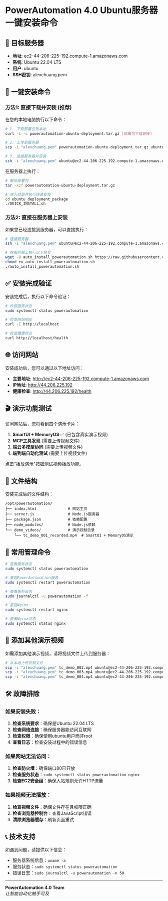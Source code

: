 # PowerAutomation 4.0 Ubuntu服务器一键安装命令

## 🎯 目标服务器
- **地址**: ec2-44-206-225-192.compute-1.amazonaws.com
- **系统**: Ubuntu 22.04 LTS
- **用户**: ubuntu
- **SSH密钥**: alexchuang.pem

## 🚀 一键安装命令

### 方法1: 直接下载并安装 (推荐)

在您的本地电脑执行以下命令：

```bash
# 1. 下载部署包到本地
curl -L -o powerautomation-ubuntu-deployment.tar.gz [部署包下载链接]

# 2. 上传到服务器
scp -i "alexchuang.pem" powerautomation-ubuntu-deployment.tar.gz ubuntu@ec2-44-206-225-192.compute-1.amazonaws.com:~/

# 3. 连接服务器并安装
ssh -i "alexchuang.pem" ubuntu@ec2-44-206-225-192.compute-1.amazonaws.com
```

在服务器上执行：

```bash
# 解压部署包
tar -xzf powerautomation-ubuntu-deployment.tar.gz

# 进入目录并执行快速安装
cd ubuntu_deployment_package
./QUICK_INSTALL.sh
```

### 方法2: 直接在服务器上安装

如果您已经连接到服务器，可以直接执行：

```bash
# 连接服务器
ssh -i "alexchuang.pem" ubuntu@ec2-44-206-225-192.compute-1.amazonaws.com

# 在服务器上执行以下命令
wget -O auto_install_powerautomation.sh https://raw.githubusercontent.com/[您的仓库]/auto_install_powerautomation.sh
chmod +x auto_install_powerautomation.sh
./auto_install_powerautomation.sh
```

## ✅ 安装完成验证

安装完成后，执行以下命令验证：

```bash
# 检查服务状态
sudo systemctl status powerautomation

# 检查网站响应
curl -I http://localhost

# 检查健康状态
curl http://localhost/health
```

## 🌐 访问网站

安装成功后，您可以通过以下地址访问：

- **主要地址**: http://ec2-44-206-225-192.compute-1.amazonaws.com
- **IP地址**: http://44.206.225.192
- **健康检查**: http://44.206.225.192/health

## 🎬 演示功能测试

访问网站后，您将看到四个演示卡片：

1. **SmartUI + MemoryOS** ✅ (已包含真实演示视频)
2. **MCP工具发现** (需要上传视频文件)
3. **端云多模型协同** (需要上传视频文件)
4. **端到端自动化测试** (需要上传视频文件)

点击"播放演示"按钮测试视频播放功能。

## 📁 文件结构

安装完成后的文件结构：

```
/opt/powerautomation/
├── index.html              # 网站主页
├── server.js               # Node.js服务器
├── package.json            # 依赖配置
├── node_modules/           # Node.js依赖
└── demo_videos/            # 演示视频目录
    └── tc_demo_001_recorded.mp4  # SmartUI + MemoryOS演示
```

## 🔧 常用管理命令

```bash
# 查看服务状态
sudo systemctl status powerautomation

# 重启PowerAutomation服务
sudo systemctl restart powerautomation

# 查看服务日志
sudo journalctl -u powerautomation -f

# 重启Nginx
sudo systemctl restart nginx

# 查看Nginx状态
sudo systemctl status nginx
```

## 🎥 添加其他演示视频

如需添加其他演示视频，请将视频文件上传到服务器：

```bash
# 从本地上传视频文件
scp -i "alexchuang.pem" tc_demo_002.mp4 ubuntu@ec2-44-206-225-192.compute-1.amazonaws.com:/opt/powerautomation/demo_videos/
scp -i "alexchuang.pem" tc_demo_003.mp4 ubuntu@ec2-44-206-225-192.compute-1.amazonaws.com:/opt/powerautomation/demo_videos/
scp -i "alexchuang.pem" tc_demo_004.mp4 ubuntu@ec2-44-206-225-192.compute-1.amazonaws.com:/opt/powerautomation/demo_videos/
```

## 🛠️ 故障排除

### 如果安装失败：

1. **检查系统要求**：确保是Ubuntu 22.04 LTS
2. **检查网络连接**：确保服务器能访问互联网
3. **检查权限**：确保使用ubuntu用户而非root
4. **查看日志**：检查安装过程中的错误信息

### 如果网站无法访问：

1. **检查防火墙**：确保端口80已开放
2. **检查服务状态**：`sudo systemctl status powerautomation nginx`
3. **检查EC2安全组**：确保入站规则允许HTTP流量

### 如果视频无法播放：

1. **检查视频文件**：确保文件存在且权限正确
2. **检查浏览器控制台**：查看JavaScript错误
3. **清除浏览器缓存**：刷新页面重试

## 📞 技术支持

如遇到问题，请提供以下信息：
- 服务器系统信息：`uname -a`
- 服务状态：`sudo systemctl status powerautomation`
- 错误日志：`sudo journalctl -u powerautomation -n 50`

---

**PowerAutomation 4.0 Team**  
*让智能自动化触手可及*

